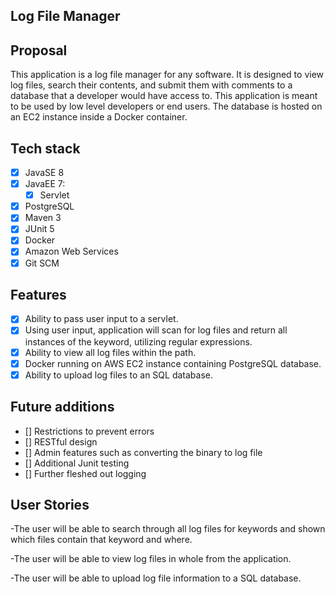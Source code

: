 ## Log File Manager

## Proposal
This application is a log file manager for any software.  It is designed to view log files, search their contents, and submit them with comments to a database that a developer would have access to.  This application is meant to be used by low level developers or end users.  The database is hosted on an EC2 instance inside a Docker container. 

## Tech stack
- [x] JavaSE 8
- [x] JavaEE 7:
    - [x] Servlet
- [x] PostgreSQL
- [x] Maven 3
- [x] JUnit 5
- [x] Docker
- [x] Amazon Web Services
- [x] Git SCM

## Features
- [x] Ability to pass user input to a servlet.
- [x] Using user input, application will scan for log files and return all instances of the keyword, utilizing regular expressions.
- [x] Ability to view all log files within the path.
- [x] Docker running on AWS EC2 instance containing PostgreSQL database.
- [x] Ability to upload log files to an SQL database.

## Future additions
- [] Restrictions to prevent errors
- [] RESTful design
- [] Admin features such as converting the binary to log file
- [] Additional Junit testing
- [] Further fleshed out logging


## User Stories
-The user will be able to search through all log files for keywords and shown which files contain that keyword and where.

-The user will be able to view log files in whole from the application.

-The user will be able to upload log file information to a SQL database.
